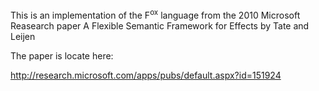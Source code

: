 This is an implementation of the F<sup>ox</sup> language from the 2010
Microsoft Reasearch paper A Flexible Semantic Framework for Effects by Tate and
Leijen

The paper is locate here:

http://research.microsoft.com/apps/pubs/default.aspx?id=151924
